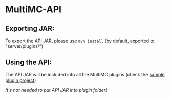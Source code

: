 # MultiMC-API

## Exporting JAR:
To export the API JAR, please use `mvn install` (by default, exported to "server/plugins/")

## Using the API:
The API JAR will be included into all the MultiMC plugins (check the [sample plugin project](https://github.com/IUTRS-MultiMC-LAN/MultiMC-Plugin-Sample))

*It's not needed to put API JAR into plugin folder!*